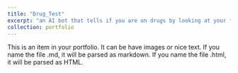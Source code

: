 ```yaml
---
title: "Drug_Test"
excerpt: "an AI bot that tells if you are on drugs by looking at your face"
collection: portfolio
---
```


This is an item in your portfolio. It can be have images or nice text. If you name the file .md, it will be parsed as markdown. If you name the file .html, it will be parsed as HTML. 
